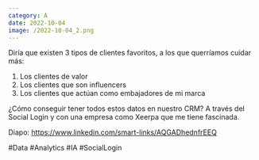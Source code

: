 ```yaml
--- 
category: A 
date: 2022-10-04 
image: /2022-10-04_2.png 
--- 
```


Diría que existen 3 tipos de clientes favoritos, a los que querríamos cuidar más:

1) Los clientes de valor
2) Los clientes que son influencers
3) Los clientes que actúan como embajadores de mi marca

¿Cómo conseguir tener todos estos datos en nuestro CRM? A través del Social Login y con una empresa como Xeerpa que me tiene fascinada. 

Diapo: https://www.linkedin.com/smart-links/AQGADhednfrEEQ

#Data #Analytics #IA #SocialLogin